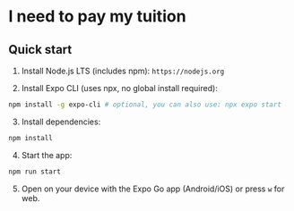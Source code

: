 # I need to pay my tuition

## Quick start

1) Install Node.js LTS (includes npm): `https://nodejs.org`

2) Install Expo CLI (uses npx, no global install required):

```bash
npm install -g expo-cli # optional, you can also use: npx expo start
```

3) Install dependencies:

```bash
npm install
```

4) Start the app:

```bash
npm run start
```

5) Open on your device with the Expo Go app (Android/iOS) or press `w` for web.


